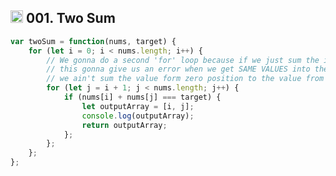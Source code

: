 <h2><img src="https://cdn4.iconfinder.com/data/icons/socialcones/508/Amazon-512.png" alt="amazon-icon" width="20" height="20"> 001. Two Sum</h2>

```javascript
var twoSum = function(nums, target) {
    for (let i = 0; i < nums.length; i++) {
        // We gonna do a second 'for' loop because if we just sum the iterator,
        // this gonna give us an error when we get SAME VALUES into the array and,
        // we ain't sum the value form zero position to the value from zero position
        for (let j = i + 1; j < nums.length; j++) {
            if (nums[i] + nums[j] === target) {
                let outputArray = [i, j];
                console.log(outputArray);
                return outputArray;
            };
        };
    };
};
```
